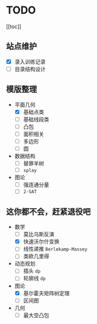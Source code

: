 # TODO

[[toc]]

## 站点维护

- [x] 录入训练记录
- [ ] 目录结构设计

## 模版整理

- 平面几何
    - [x] 基础点类
    - [ ] 基础线段类
    - [ ] 凸包
    - [ ] 面积相关
    - [ ] 多边形
    - [ ] 圆
- 数据结构
    - [ ] 替罪羊树
    - [ ] `splay`
- 图论
    - [ ] 强连通分量
    - [ ] `2-SAT`

## 这你都不会，赶紧退役吧

- 数学
    - [ ] 莫比乌斯反演
    - [x] 快速沃尔什变换
    - [ ] 线性递推 `Berlekamp-Massey`
    - [ ] 类欧几里得

- 动态规划
    - [ ] 插头 `dp`
    - [ ] 轮廓线 `dp`

- 图论
    - [x] 基尔霍夫矩阵树定理
    - [ ] 区间图

- 几何
    - [ ] 最大空凸包
